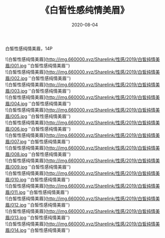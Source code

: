 ﻿---
layout: post
title:  《白皙性感纯情美眉》
date:   2020-08-04
img: http://img.660000.xyz/Sharelink/性感/2019/白皙纯情美眉/000.jpg
categories: [美女, 性感, 泳衣]
---

白皙性感纯情美眉，14P

![白皙性感纯情美眉](http://img.660000.xyz/Sharelink/性感/2019/白皙纯情美眉/001.jpg ''白皙性感纯情美眉'') <br>
![白皙性感纯情美眉](http://img.660000.xyz/Sharelink/性感/2019/白皙纯情美眉/002.jpg ''白皙性感纯情美眉'') <br>
![白皙性感纯情美眉](http://img.660000.xyz/Sharelink/性感/2019/白皙纯情美眉/003.jpg ''白皙性感纯情美眉'') <br>
![白皙性感纯情美眉](http://img.660000.xyz/Sharelink/性感/2019/白皙纯情美眉/004.jpg ''白皙性感纯情美眉'') <br>
![白皙性感纯情美眉](http://img.660000.xyz/Sharelink/性感/2019/白皙纯情美眉/005.jpg ''白皙性感纯情美眉'') <br>
![白皙性感纯情美眉](http://img.660000.xyz/Sharelink/性感/2019/白皙纯情美眉/006.jpg ''白皙性感纯情美眉'') <br>
![白皙性感纯情美眉](http://img.660000.xyz/Sharelink/性感/2019/白皙纯情美眉/007.jpg ''白皙性感纯情美眉'') <br>
![白皙性感纯情美眉](http://img.660000.xyz/Sharelink/性感/2019/白皙纯情美眉/008.jpg ''白皙性感纯情美眉'') <br>
![白皙性感纯情美眉](http://img.660000.xyz/Sharelink/性感/2019/白皙纯情美眉/009.jpg ''白皙性感纯情美眉'') <br>
![白皙性感纯情美眉](http://img.660000.xyz/Sharelink/性感/2019/白皙纯情美眉/010.jpg ''白皙性感纯情美眉'') <br>
![白皙性感纯情美眉](http://img.660000.xyz/Sharelink/性感/2019/白皙纯情美眉/011.jpg ''白皙性感纯情美眉'') <br>
![白皙性感纯情美眉](http://img.660000.xyz/Sharelink/性感/2019/白皙纯情美眉/012.jpg ''白皙性感纯情美眉'') <br>
![白皙性感纯情美眉](http://img.660000.xyz/Sharelink/性感/2019/白皙纯情美眉/013.jpg ''白皙性感纯情美眉'') <br>
![白皙性感纯情美眉](http://img.660000.xyz/Sharelink/性感/2019/白皙纯情美眉/014.jpg ''白皙性感纯情美眉'') <br>
